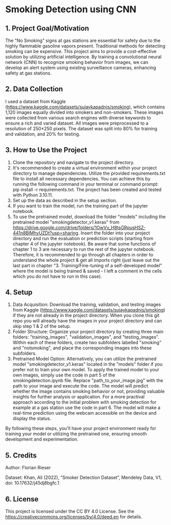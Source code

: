 # Smoking Detection using CNN

## 1. Project Goal/Motivation
The "No Smoking" signs at gas stations are essential for safety due to the highly flammable gasoline vapors present. Traditional methods for detecting smoking can be expensive. This project aims to provide a cost-effective solution by utilizing artificial intelligence. By training a convolutional neural network (CNN) to recognize smoking behavior from images, we can develop an alert system using existing surveillance cameras, enhancing safety at gas stations.

## 2. Data Collection
I used a dataset from Kaggle (https://www.kaggle.com/datasets/sujaykapadnis/smoking), which contains 1,120 images equally divided into smokers and non-smokers. These images were collected from various search engines with diverse keywords to ensure a rich and varied dataset. All images were preprocessed to a resolution of 250×250 pixels. The dataset was split into 80% for training and validation, and 20% for testing.

## 3. How to Use the Project
1. Clone the repository and navigate to the project directory.
4. It's recommended to create a virtual environment within your project directory to manage dependencies. Utilize the provided requirements.txt file to install all necessary dependencies. You can achieve this by running the following command in your terminal or command prompt: pip install -r requirements.txt. The project has been created and tested with Python 3.10.11.
2. Set up the data as described in the setup section.
3. If you want to train the model, run the training part of the jupyter notebook.
4. To use the pretrained model, download the folder "models" including the pretrained model "smokingdetector_v1.keras" from https://drive.google.com/drive/folders/1OwVv_H8tsGRpusHSZ-441n8BlMhyUZDt?usp=sharing. Insert the folder into your project directory and run the evaluation or prediction scripts (starting from chapter 4 of the jupyter notebook). Be aware that some functions of chapter 1 to 3 are necessary to run the rest of the jupyter notebook. Therefore, it is recommended to go through all chapters in order to understand the whole project & get all imports right (just leave out the last part in chapter "3. Training/Fine-tuning of a self-developed model" where the model is being trained & saved - I left a comment in the cells which you do not have to run in this case).

## 4. Setup
1. Data Acquisition: Download the training, validation, and testing images from Kaggle (https://www.kaggle.com/datasets/sujaykapadnis/smoking) if they are not already in the project directory. When you clone this git repo you will already have the images in your project directory and can skip step 1 & 2 of the setup. 
2. Folder Structure: Organize your project directory by creating three main folders: "training_images", "validation_images", and "testing_images". Within each of these folders, create two subfolders labelled "smoking" and "notsmoking", and place the corresponding images into these subfolders.
3. Pretrained Model Option: Alternatively, you can utilize the pretrained model "smokingdetector_v1.keras" located in the "models" folder if you prefer not to train your own model. To apply the trained model to your own images, simply use the code in part 5 of the smokingdetection.ipynb file. Replace "path_to_your_image.jpg" with the path to your image and execute the code. The model will predict whether the image contains smoking behavior or not, providing valuable insights for further analysis or application. For a more practival approach according to the initial problem with smoking detection for example at a gas station use the code in part 6. The model will make a real-time prediction using the webcam accessible on the device and display the status. 

By following these steps, you'll have your project environment ready for training your model or utilizing the pretrained one, ensuring smooth development and experimentation. 

## 5. Credits
Author: Florian Rieser

Dataset: Khan, Ali (2022), “Smoker Detection Dataset”, Mendeley Data, V1, doi: 10.17632/j45dj8bgfc.1

## 6. License
This project is licensed under the CC BY 4.0 License. See the https://creativecommons.org/licenses/by/4.0/deed.en for details.



